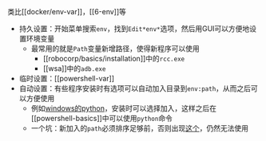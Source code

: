 类比[[docker/env-var]]，[[6-env]]等
- 持久设置：开始菜单搜索`env`，找到`Edit*env*`选项，然后用GUI可以方便地设置环境变量
  - 最常用的就是`Path`变量新增路径，使得新程序可以使用
    - [[robocorp/basics/installation]]中的`rcc.exe`
    - [[wsa]]中的`adb.exe`
- 临时设置：[[powershell-var]]
- 自动设置：有些程序安装时有选项可以自动加入目录到`env:path`，从而之后可以方便使用
  - 例如[windows的python](https://www.python.org/downloads/windows/)，安装时可以选择加入，这样之后在[[powershell-basics]]中可以使用`python`命令
  - 一个坑：新加入的`path`必须排序足够前，否则出现[这个](https://cloud.tencent.com/developer/article/1652685)，仍然无法使用